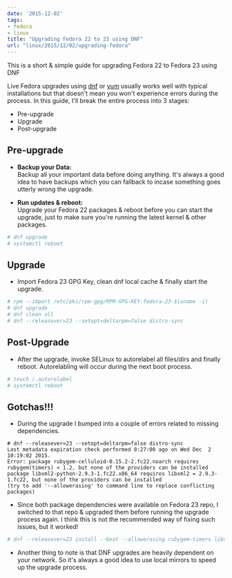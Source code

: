 ```yaml
---
date: '2015-12-02'
tags:
- fedora
- linux
title: "Upgrading Fedora 22 to 23 using DNF"
url: "linux/2015/12/02/upgrading-fedora"
---
```

This is a short & simple guide for upgrading Fedora 22 to Fedora 23 using DNF
<!--more-->

Live Fedora upgrades using [dnf](https://fedoraproject.org/wiki/Dnf) or [yum](https://fedoraproject.org/wiki/Yum) usually works well with typical installations but that doesn't mean you won't experience errors during the process.
In this guide, I'll break the entire process into 3 stages:

- Pre-upgrade
- Upgrade
- Post-upgrade


## Pre-upgrade

- **Backup your Data:**</br>
Backup all your important data before doing anything. It's always a good idea to have backups which you can fallback to incase something goes utterly wrong the upgrade.

- **Run updates & reboot:**</br>
Upgrade your Fedora 22 packages & reboot before you can start the upgrade, just to make sure you're running the latest kernel & other packages.
```sh
# dnf upgrade
# systemctl reboot
```

## Upgrade

- Import Fedora 23 GPG Key, clean dnf local cache & finally start the upgrade.
```sh
# rpm --import /etc/pki/rpm-gpg/RPM-GPG-KEY-fedora-23-$(uname -i)
# dnf upgrade
# dnf clean all
# dnf --releasever=23 --setopt=deltarpm=false distro-sync
```

## Post-Upgrade

- After the upgrade, invoke SELinux to autorelabel all files/dirs and finally reboot. Autorelabling will occur during the next boot process.
```sh
# touch /.autorelabel
# systemctl reboot
```

## Gotchas!!!

- During the upgrade I bumped into a couple of errors related to missing dependencies.
```
# dnf --releasever=23 --setopt=deltarpm=false distro-sync
Last metadata expiration check performed 0:27:00 ago on Wed Dec  2 10:19:02 2015.
Error: package rubygem-celluloid-0.15.2-2.fc22.noarch requires rubygem(timers) < 1.2, but none of the providers can be installed
package libxml2-python-2.9.3-1.fc22.x86_64 requires libxml2 = 2.9.3-1.fc22, but none of the providers can be installed
(try to add '--allowerasing' to command line to replace conflicting packages)
```
- Since both package dependencies were available on Fedora 23 repo, I switched to that repo & upgraded them before running the upgrade process again. I think this is not the recommended way of fixing such issues, but it worked!
```sh
# dnf --releasever=23 install --best --allowerasing rubygem-timers libxml2
```

- Another thing to note is that DNF upgrades are heavily dependent on your network. So it's always a good idea to use local mirrors to speed up the upgrade process.
